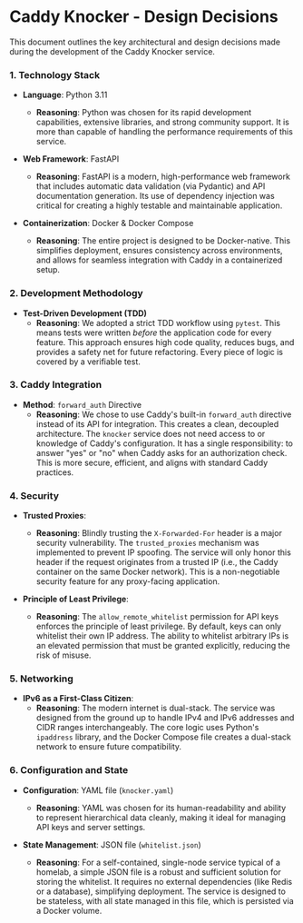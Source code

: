 # Caddy Knocker - Design Decisions

This document outlines the key architectural and design decisions made during the development of the Caddy Knocker service.

### 1. Technology Stack

*   **Language**: Python 3.11
    *   **Reasoning**: Python was chosen for its rapid development capabilities, extensive libraries, and strong community support. It is more than capable of handling the performance requirements of this service.

*   **Web Framework**: FastAPI
    *   **Reasoning**: FastAPI is a modern, high-performance web framework that includes automatic data validation (via Pydantic) and API documentation generation. Its use of dependency injection was critical for creating a highly testable and maintainable application.

*   **Containerization**: Docker & Docker Compose
    *   **Reasoning**: The entire project is designed to be Docker-native. This simplifies deployment, ensures consistency across environments, and allows for seamless integration with Caddy in a containerized setup.

### 2. Development Methodology

*   **Test-Driven Development (TDD)**
    *   **Reasoning**: We adopted a strict TDD workflow using `pytest`. This means tests were written *before* the application code for every feature. This approach ensures high code quality, reduces bugs, and provides a safety net for future refactoring. Every piece of logic is covered by a verifiable test.

### 3. Caddy Integration

*   **Method**: `forward_auth` Directive
    *   **Reasoning**: We chose to use Caddy's built-in `forward_auth` directive instead of its API for integration. This creates a clean, decoupled architecture. The `knocker` service does not need access to or knowledge of Caddy's configuration. It has a single responsibility: to answer "yes" or "no" when Caddy asks for an authorization check. This is more secure, efficient, and aligns with standard Caddy practices.

### 4. Security

*   **Trusted Proxies**:
    *   **Reasoning**: Blindly trusting the `X-Forwarded-For` header is a major security vulnerability. The `trusted_proxies` mechanism was implemented to prevent IP spoofing. The service will only honor this header if the request originates from a trusted IP (i.e., the Caddy container on the same Docker network). This is a non-negotiable security feature for any proxy-facing application.

*   **Principle of Least Privilege**:
    *   **Reasoning**: The `allow_remote_whitelist` permission for API keys enforces the principle of least privilege. By default, keys can only whitelist their own IP address. The ability to whitelist arbitrary IPs is an elevated permission that must be granted explicitly, reducing the risk of misuse.

### 5. Networking

*   **IPv6 as a First-Class Citizen**:
    *   **Reasoning**: The modern internet is dual-stack. The service was designed from the ground up to handle IPv4 and IPv6 addresses and CIDR ranges interchangeably. The core logic uses Python's `ipaddress` library, and the Docker Compose file creates a dual-stack network to ensure future compatibility.

### 6. Configuration and State

*   **Configuration**: YAML file (`knocker.yaml`)
    *   **Reasoning**: YAML was chosen for its human-readability and ability to represent hierarchical data cleanly, making it ideal for managing API keys and server settings.

*   **State Management**: JSON file (`whitelist.json`)
    *   **Reasoning**: For a self-contained, single-node service typical of a homelab, a simple JSON file is a robust and sufficient solution for storing the whitelist. It requires no external dependencies (like Redis or a database), simplifying deployment. The service is designed to be stateless, with all state managed in this file, which is persisted via a Docker volume.